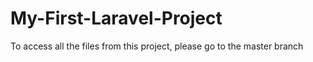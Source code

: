 # My-First-Laravel-Project
To access all the files from this project, please go to the master branch
